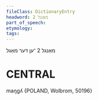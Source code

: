 ```yaml
---
fileClass: DictionaryEntry
headword: מאַנגל‏ 2
part_of_speech: 
etymology: 
tags: 
---
```

מאַנגל‏ 2
־ען
דער
מאַגל

CENTRAL
========

maŋgʎ {POLAND, Wolbrom, 50196}